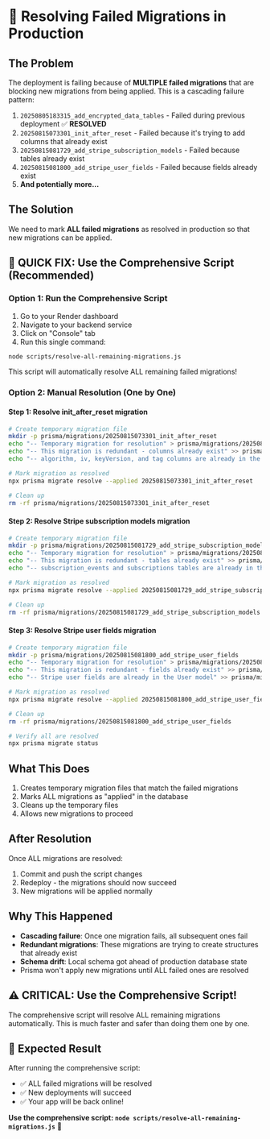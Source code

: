 # 🔧 Resolving Failed Migrations in Production

## The Problem
The deployment is failing because of **MULTIPLE failed migrations** that are blocking new migrations from being applied. This is a cascading failure pattern:

1. `20250805183315_add_encrypted_data_tables` - Failed during previous deployment ✅ **RESOLVED**
2. `20250815073301_init_after_reset` - Failed because it's trying to add columns that already exist
3. `20250815081729_add_stripe_subscription_models` - Failed because tables already exist
4. `20250815081800_add_stripe_user_fields` - Failed because fields already exist
5. **And potentially more...**

## The Solution
We need to mark **ALL failed migrations** as resolved in production so that new migrations can be applied.

## 🚀 **QUICK FIX: Use the Comprehensive Script (Recommended)**

### **Option 1: Run the Comprehensive Script**
1. Go to your Render dashboard
2. Navigate to your backend service
3. Click on "Console" tab
4. Run this single command:

```bash
node scripts/resolve-all-remaining-migrations.js
```

This script will automatically resolve ALL remaining failed migrations!

### **Option 2: Manual Resolution (One by One)**

#### **Step 1: Resolve init_after_reset migration**
```bash
# Create temporary migration file
mkdir -p prisma/migrations/20250815073301_init_after_reset
echo "-- Temporary migration for resolution" > prisma/migrations/20250815073301_init_after_reset/migration.sql
echo "-- This migration is redundant - columns already exist" >> prisma/migrations/20250815073301_init_after_reset/migration.sql
echo "-- algorithm, iv, keyVersion, and tag columns are already in the table" >> prisma/migrations/20250815073301_init_after_reset/migration.sql

# Mark migration as resolved
npx prisma migrate resolve --applied 20250815073301_init_after_reset

# Clean up
rm -rf prisma/migrations/20250815073301_init_after_reset
```

#### **Step 2: Resolve Stripe subscription models migration**
```bash
# Create temporary migration file
mkdir -p prisma/migrations/20250815081729_add_stripe_subscription_models
echo "-- Temporary migration for resolution" > prisma/migrations/20250815081729_add_stripe_subscription_models/migration.sql
echo "-- This migration is redundant - tables already exist" >> prisma/migrations/20250815081729_add_stripe_subscription_models/migration.sql
echo "-- subscription_events and subscriptions tables are already in the schema" >> prisma/migrations/20250815081729_add_stripe_subscription_models/migration.sql

# Mark migration as resolved
npx prisma migrate resolve --applied 20250815081729_add_stripe_subscription_models

# Clean up
rm -rf prisma/migrations/20250815081729_add_stripe_subscription_models
```

#### **Step 3: Resolve Stripe user fields migration**
```bash
# Create temporary migration file
mkdir -p prisma/migrations/20250815081800_add_stripe_user_fields
echo "-- Temporary migration for resolution" > prisma/migrations/20250815081800_add_stripe_user_fields/migration.sql
echo "-- This migration is redundant - fields already exist" >> prisma/migrations/20250815081800_add_stripe_user_fields/migration.sql
echo "-- Stripe user fields are already in the User model" >> prisma/migrations/20250815081800_add_stripe_user_fields/migration.sql

# Mark migration as resolved
npx prisma migrate resolve --applied 20250815081800_add_stripe_user_fields

# Clean up
rm -rf prisma/migrations/20250815081800_add_stripe_user_fields

# Verify all are resolved
npx prisma migrate status
```

## What This Does
1. Creates temporary migration files that match the failed migrations
2. Marks ALL migrations as "applied" in the database
3. Cleans up the temporary files
4. Allows new migrations to proceed

## After Resolution
Once ALL migrations are resolved:
1. Commit and push the script changes
2. Redeploy - the migrations should now succeed
3. New migrations will be applied normally

## Why This Happened
- **Cascading failure**: Once one migration fails, all subsequent ones fail
- **Redundant migrations**: These migrations are trying to create structures that already exist
- **Schema drift**: Local schema got ahead of production database state
- Prisma won't apply new migrations until ALL failed ones are resolved

## ⚠️ **CRITICAL**: Use the Comprehensive Script!
The comprehensive script will resolve ALL remaining migrations automatically. This is much faster and safer than doing them one by one.

## 🎯 **Expected Result**
After running the comprehensive script:
- ✅ ALL failed migrations will be resolved
- ✅ New deployments will succeed
- ✅ Your app will be back online!

**Use the comprehensive script: `node scripts/resolve-all-remaining-migrations.js`** 🚀
